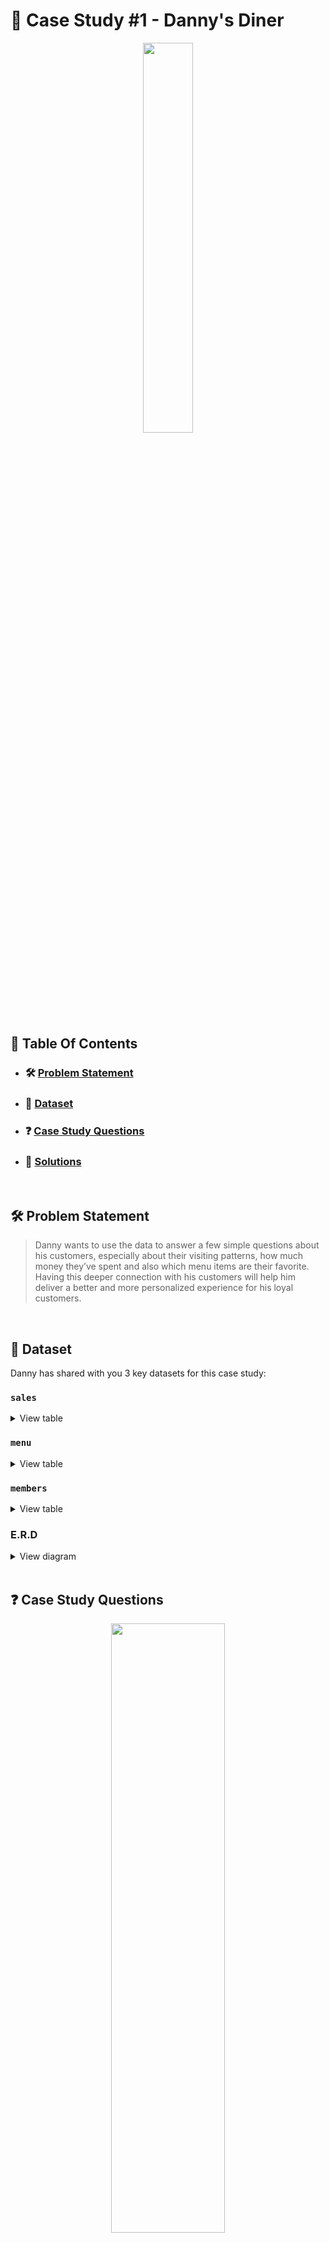 # 📶 Case Study #1 - Danny's Diner
<p align="center">

<img src="https://user-images.githubusercontent.com/60517587/175916811-83b01187-1a33-4bc2-9d8f-7a29115b2233.png" width=40% height=40% />

## 📕 Table Of Contents
* ### 🛠️ [Problem Statement](https://github.com/kayazay/8-Week-SQL-Challenge/tree/main/Dannys-Diner#%EF%B8%8F-problem-statement)
* ### 📂 [Dataset](https://github.com/kayazay/8-Week-SQL-Challenge/tree/main/Dannys-Diner#-dataset)
* ### ❓ [Case Study Questions](https://github.com/kayazay/8-Week-SQL-Challenge/tree/main/Dannys-Diner#question%EF%B8%8F-case-study-questions)
* ### 🚀 [Solutions](https://github.com/kayazay/8-Week-SQL-Challenge/tree/main/Dannys-Diner#-solutions-1)
  
<br/>

## 🛠️ Problem Statement

> Danny wants to use the data to answer a few simple questions about his customers, especially about their visiting patterns, how much money they’ve spent and also which menu items are their favorite. Having this deeper connection with his customers will help him deliver a better and more personalized experience for his loyal customers.

 <br /> 


## 📂 Dataset
Danny has shared with you 3 key datasets for this case study:

### **```sales```**

<details>
<summary>
View table
</summary>

The sales table captures all `customer_id` level purchases with an corresponding `order_date` and `product_id` information for when and what menu items were ordered.

|customer_id|order_date|product_id|
|-----------|----------|----------|
|A          |2021-01-01|1         |
|A          |2021-01-01|2         |
|A          |2021-01-07|2         |
|A          |2021-01-10|3         |
|A          |2021-01-11|3         |
|A          |2021-01-11|3         |
|B          |2021-01-01|2         |
|B          |2021-01-02|2         |
|B          |2021-01-04|1         |
|B          |2021-01-11|1         |
|B          |2021-01-16|3         |
|B          |2021-02-01|3         |
|C          |2021-01-01|3         |
|C          |2021-01-01|3         |
|C          |2021-01-07|3         |

 </details>

### **`menu`**

<details>
<summary>
View table
</summary>

The menu table maps the `product_id` to the actual `product_name` and price of each menu item.

|product_id |product_name|price     |
|-----------|------------|----------|
|1          |sushi       |10        |
|2          |curry       |15        |
|3          |ramen       |12        |

</details>

### **`members`**

<details>
<summary>
View table
</summary>

The final members table captures the `join_date` when a `customer_id` joined the beta version of the Danny’s Diner loyalty program.

|customer_id|join_date |
|-----------|----------|
|A          |1/7/2021  |
|B          |1/9/2021  |

 </details>

### **E.R.D**
<details>

<summary>
View diagram
</summary>
<img src="https://user-images.githubusercontent.com/60517587/175916813-f7a5997b-7b0f-4be5-939a-e488ed24b2b5.png" width=60% height=60%>
</details>

<br/>

## :question:️ Case Study Questions
<p align="center">
<img src="https://user-images.githubusercontent.com/60517587/175916801-6d714682-2d02-426e-8a9f-4ad5f716dc98.gif" width=60% height=50%>

> ### Alrighty! Let's get right into it people! 👍

### **Q1. What is the total amount each customer spent at the restaurant?**

```sql
SELECT
  customer_id,
  SUM(price) AS total_amount
FROM
  joined_diner
GROUP BY
  1;
 ```

| customer_id | total_amount |
|-------------|--------------|
| B | 74 |
| C | 36 |
| A | 76 |

---

### **Q2. How many days has each customer visited the restaurant?**

```sql
SELECT
  customer_id,
  COUNT(DISTINCT order_date)
FROM
  joined_diner
GROUP BY
  1;
```

| customer_id | count |
|-------------|-------|
| A | 4 |
| B | 6 |
| C | 2 |

---

### **Q3. What was the first item from the menu purchased by each customer?**

```sql
WITH ranked_products AS (
    SELECT
      customer_id,
      product_name,
      RANK() OVER(
        PARTITION BY customer_id
        ORDER BY
          order_date
      ) AS date_purchase
    FROM
      joined_diner
  )
SELECT
  DISTINCT customer_id,
  product_name
FROM
  ranked_products
WHERE
  date_purchase = 1;
```

|customer_id | product_name |
|-------------|--------------|
| A           | curry        |
| A           | sushi        |
| B           | curry        |
| C           | ramen        |

---

### **Q4. What is the most purchased item on the menu and how many times was it purchased by all customers?**
```sql
SELECT
  menu.product_name,
  COUNT(sales.product_id) AS order_count
FROM dannys_diner.sales
INNER JOIN dannys_diner.menu
  ON sales.product_id = menu.product_id
GROUP BY
  menu.product_name
ORDER BY order_count DESC
LIMIT 1;
```

|product_id|product_name|order_count|
|----------|------------|-----------|
|3         |ramen       |8          |

---

### **Q5. Which item was the most popular for each customer?**
```sql
  WITH customer_most_purchased AS (
    SELECT
      customer_id,
      product_name,
      RANK() OVER (
        PARTITION BY customer_id
        ORDER BY
          COUNT(*) DESC
      ) AS _rank
    FROM
      joined_diner
    GROUP BY
      1,
      2
  )
SELECT
  customer_id,
  product_name AS most_popular_purchase
FROM
  customer_most_purchased
WHERE
  _rank = 1;
```
 | customer_id | most_popular_purchase |
|-------------|-----------------------|
| A           | ramen                 |
| B           | sushi                 |
| B           | curry                 |
| B           | ramen                 |
| C           | ramen                 |

---

### **Q6. Which item was purchased first by the customer after they became a member?**
```sql
WITH t1 AS (
    SELECT
      customer_id,
      product_name,
      RANK() OVER(
        PARTITION BY customer_id
        ORDER BY
          order_date
      ) AS _rank,
      order_date
    FROM
      joined_diner
    WHERE
      order_date - join_date >= 0
  )
SELECT
  customer_id,
  order_date:: DATE,
  product_name AS first_product_post_member
FROM
  t1
WHERE
  _rank = 1;
 ```
| customer_id | order_date               | first_product_post_member |
|-------------|--------------------------|---------------------------|
| A           | 2021-01-07 | curry                     |
| B           | 2021-01-11 | sushi                     |

---

### **Q7. Which item was purchased just before the customer became a member?**

```sql
WITH t1 AS (
    SELECT
      customer_id,
      product_name,
      RANK() OVER(
        PARTITION BY customer_id
        ORDER BY
          order_date DESC
      ) AS _rank,
      order_date
    FROM
      joined_diner
    WHERE
      order_date - join_date < 0
  )
SELECT
  customer_id,
  order_date,
  product_name AS last_product_bought
FROM
  t1
WHERE
  _rank = 1;
```
| customer_id | order_date               | last_product_bought |
|-------------|--------------------------|---------------------|
| A           | 2021-01-01 | sushi               |
| A           | 2021-01-01 | curry               |
| B           | 2021-01-04 | sushi               |

---

### **Q8. What is the total items and amount spent for each member before they became a member?**
```sql
WITH t1 AS (
    SELECT
      customer_id,
      product_name,
      price
    FROM
      joined_diner
    WHERE
      order_date - join_date < 0
  )
SELECT
  customer_id,
  COUNT(DISTINCT product_name) AS count_items_pre_member,
  SUM(price) AS sum_price_pre_member
FROM
  t1
GROUP BY
  1;
```

| customer_id | count_items_pre_member | sum_price_pre_member |
|-------------|------------------------|----------------------|
| A           | 2                      | 25                   |
| B           | 2                      | 40                   |

---

### **Q9. If each $1 spent equates to 10 points and sushi has a 2x points multiplier - how many points would each customer have?**
```sql
SELECT
  customer_id,
  SUM(
    CASE
      product_name
      WHEN 'sushi' THEN price * 20
      ELSE price * 10
    END
  ) AS points
FROM
  joined_diner
GROUP BY
  1;
```

| customer_id | points |
|-------------|--------|
| B           | 940    |
| C           | 360    |
| A           | 860    |

---

### **Q10. In the first week after a customer joins the program (including their join date) they earn 2x points on all items, not just sushi - how many points do customer A and B have at the end of January?**

```sql
SELECT
  customer_id,
  SUM(
    10 * price * CASE
      WHEN product_name = 'sushi' THEN 2
      WHEN EXTRACT(
        'days'
        from
          AGE(order_date, join_date)
      ) BETWEEN 0
      AND 6 THEN 2
      ELSE 1
    END
  ) AS total_points
FROM
  joined_diner
WHERE
  join_date IS NOT NULL
  AND order_date < '2021-02-01' :: DATE
GROUP BY
  1;
```

| customer_id | total_points |
|-------------|--------------|
| A           | 1370         |
| B           | 820          |

---

<p>&copy; 2022 Kingsley Izima</p>
